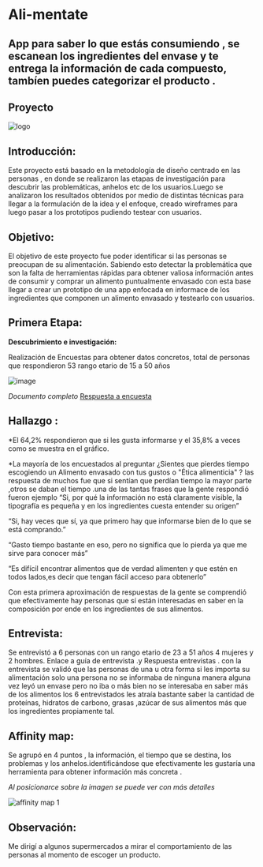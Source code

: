 # Ali-mentate
App para saber lo que estás consumiendo , se escanean los ingredientes del envase y te entrega la información de cada compuesto, tambíen puedes categorizar el producto . 
----------------------------------------------------------------------------------------------------------------------------------------
## Proyecto

![logo](https://user-images.githubusercontent.com/32287185/37885967-8311f69e-308e-11e8-9e36-9fc7f3ab1d15.png)


## Introducción:

Este proyecto está basado en la metodología de diseño  centrado en las personas , en donde se realizaron las etapas de investigación para descubrir las problemáticas, anhelos etc de los usuarios.Luego se analizaron los resultados obtenidos por medio de distintas técnicas para llegar a la formulación de la idea y el enfoque, creado wireframes para luego pasar a los prototipos pudiendo testear con usuarios.

## Objetivo:

El objetivo de este proyecto fue poder identificar si las personas se preocupan de su alimentación. Sabiendo esto detectar la problemática que son la falta de herramientas rápidas para obtener valiosa información antes de consumir y comprar un alimento puntualmente envasado  con esta base llegar a crear un prototipo de una app enfocada en informace de los ingredientes que componen un alimento envasado y testearlo con usuarios.

## Primera Etapa:
 **Descubrimiento e investigación:**

Realización de Encuestas para obtener datos concretos, total de personas que respondieron 53 rango etario de 15 a 50 años 
 
![image](https://user-images.githubusercontent.com/32287185/37885853-de137ffa-308d-11e8-8cfd-37def5380289.png)

*Documento completo* [Respuesta a encuesta](https://drive.google.com/open?id=1LcauZIVhajTIeal0Ndt02apqwhlr7ARD33VJJu1Hc5Y)

## Hallazgo :

*El 64,2% respondieron que si les gusta informarse y el 35,8% a veces como se muestra en el gráfico.

*La mayoría de los encuestados al preguntar ¿Sientes que pierdes tiempo escogiendo un Alimento envasado con tus gustos o "Ética alimenticia" ? las respuesta de muchos fue que si sentían que perdían tiempo la mayor parte ,otros se daban el tiempo .una de las tantas frases que la gente respondió fueron  ejemplo 
“Si, por qué la información no está claramente visible, la tipografía es pequeña y en los ingredientes cuesta entender su origen”

“Si, hay veces que sí, ya que primero hay que informarse bien de lo que se está comprando.”

“Gasto tiempo bastante en eso, pero no significa que lo pierda ya que me sirve para conocer más”

“Es difícil encontrar alimentos que de verdad alimenten y que estén en todos lados,es decir que tengan fácil acceso para obtenerlo”


Con esta primera aproximación de respuestas de la gente se  comprendió que efectivamente hay personas que sí están interesadas en saber en la composición por ende en los  ingredientes de sus alimentos. 


## Entrevista:

Se entrevistó a 6 personas con un rango etario de 23 a 51 años 4 mujeres y 2 hombres. Enlace a guía de entrevista .y  Respuesta entrevistas .
con la entrevista se validó que las personas de una u otra forma si les importa su alimentación solo una persona no se informaba de ninguna manera alguna vez leyó un envase pero no iba o más bien no se interesaba en saber más de los alimentos  los 6 entrevistados les atraía bastante saber la cantidad de proteínas, hidratos de carbono, grasas ,azúcar de sus alimentos más que los ingredientes propiamente tal.

## Affinity map:

Se agrupó en 4 puntos , la información, el tiempo que se destina, los problemas y los anhelos.identificándose que efectivamente  les gustaría una herramienta para obtener información más concreta .

*Al posicionarce sobre la imagen se puede ver con más detalles*

![affinity map 1](https://user-images.githubusercontent.com/32287185/37947759-224f775c-3163-11e8-8a8a-f1b2a9e5a58c.jpg)

## Observación:
Me dirigí a algunos supermercados a mirar el comportamiento  de las personas al momento de escoger un producto.



